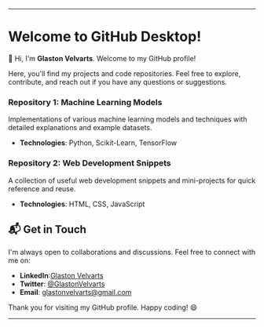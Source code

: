 
---

# Welcome to GitHub Desktop!

👋 Hi, I'm **Glaston Velvarts**. Welcome to my GitHub profile!

Here, you'll find my projects and code repositories. Feel free to explore, contribute, and reach out if you have any questions or suggestions.


### Repository 1: Machine Learning Models
Implementations of various machine learning models and techniques with detailed explanations and example datasets.

- **Technologies**: Python, Scikit-Learn, TensorFlow


### Repository 2: Web Development Snippets
A collection of useful web development snippets and mini-projects for quick reference and reuse.

- **Technologies**: HTML, CSS, JavaScript



## 📬 Get in Touch

I'm always open to collaborations and discussions. Feel free to connect with me on:

- **LinkedIn**:[Glaston Velvarts](https://www.linkedin.com/in/glaston-velvarts-624252195/)
- **Twitter**: [@GlastonVelvarts](https://twitter.com/VelvartsGlaston)
- **Email**: glastonvelvarts@gmail.com

Thank you for visiting my GitHub profile. Happy coding! 😄

---

